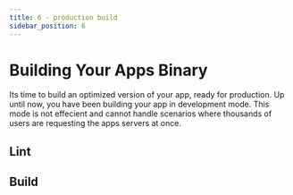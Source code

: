 ```yaml
---
title: 6 - production build
sidebar_position: 6
---
```

# Building Your Apps Binary 

Its time to build an optimized version of your app, ready for production. Up until now, you have been building your app in development mode. This mode is not effecient and cannot handle scenarios where thousands of users are requesting the apps servers at once.


## Lint

## Build